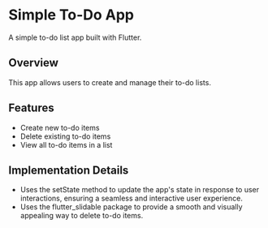 # Simple To-Do App

A simple to-do list app built with Flutter.

## Overview
This app allows users to create and manage their to-do lists.

## Features
- Create new to-do items
- Delete existing to-do items
- View all to-do items in a list

## Implementation Details
- Uses the setState method to update the app's state in response to user interactions, ensuring a seamless and interactive user experience.
- Uses the flutter_slidable package to provide a smooth and visually appealing way to delete to-do items.

